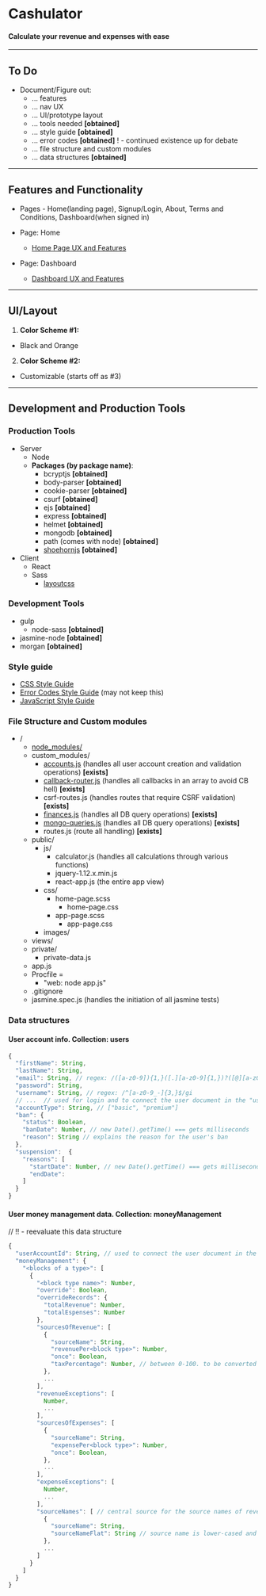 # Cashulator
#### Calculate your revenue and expenses with ease
___

## To Do
- Document/Figure out:
  - ... features
  - ... nav UX
  - ... UI/prototype layout
  - ... tools needed **[obtained]**
  - ... style guide **[obtained]**
  - ... error codes **[obtained]** ! - continued existence up for debate
  - ... file structure and custom modules
  - ... data structures **[obtained]**

___

## Features and Functionality
- Pages - Home(landing page), Signup/Login, About, Terms and Conditions, Dashboard(when signed in)
- Page: Home
  - [Home Page UX and Features](https://github.com/piecedigital/cash-check/blob/master/home-page.md)

- Page: Dashboard
  - [Dashboard UX and Features](https://github.com/piecedigital/cash-check/blob/master/dashboard-features.md)

___

## UI/Layout
1. **Color Scheme #1:**
  - Black and Orange
2. **Color Scheme #2:**
  - Customizable (starts off as #3)

___

## Development and Production Tools
### Production Tools
- Server
  - Node
  - **Packages (by package name)**:
    - bcryptjs **[obtained]**
    - body-parser **[obtained]**
    - cookie-parser **[obtained]**
    - csurf **[obtained]**
    - ejs **[obtained]**
    - express **[obtained]**
    - helmet **[obtained]**
    - mongodb **[obtained]**
    - path (comes with node) **[obtained]**
    - [shoehornjs](http://npmjs.com/package/shoehornjs) **[obtained]**
- Client
  - React
  - Sass
    - [layoutcss](http://npmjs.com/package/layoutcss)

### Development Tools
- gulp
  - node-sass **[obtained]**
- jasmine-node **[obtained]**
- morgan **[obtained]**

### Style guide
- [CSS Style Guide](https://github.com/piecedigital/cash-check/blob/master/styleguide-css.md)
- [Error Codes Style Guide](https://github.com/piecedigital/cash-check/blob/master/styleguide-error-codes.md) (may not keep this)
- [JavaScript Style Guide](https://github.com/piecedigital/cash-check/blob/master/styleguide-javascript.md)

### File Structure and Custom modules
- /
  - [node_modules/](https://github.com/piecedigital/cash-check/blob/master/todo.md#production-tools)
  - custom_modules/
    - [accounts.js](https://github.com/piecedigital/cash-check/blob/master/accounts.md) (handles all user account creation and validation operations) **[exists]**
    - [callback-router.js](https://github.com/piecedigital/cash-check/blob/master/callback-router.md) (handles all callbacks in an array to avoid CB hell) **[exists]**
    - csrf-routes.js (handles routes that require CSRF validation) **[exists]**
    - [finances.js](https://github.com/piecedigital/cash-check/blob/master/finances.md) (handles all DB query operations) **[exists]**
    - [mongo-queries.js](https://github.com/piecedigital/cash-check/blob/master/mongo-queries.md) (handles all DB query operations) **[exists]**
    - routes.js (route all handling) **[exists]**
  - public/
    - js/
      - calculator.js (handles all calculations through various functions)
      - jquery-1.12.x.min.js
      - react-app.js (the entire app view)
    - css/
      - home-page.scss
        - home-page.css
      - app-page.scss
        - app-page.css
    - images/
  - views/
  - private/
    - private-data.js
  - app.js
  - Procfile =
    - "web: node app.js"
  - .gitignore
  - jasmine.spec.js (handles the initiation of all jasmine tests)

### Data structures
#### User account info. Collection: users
``` js
{
  "firstName": String,
  "lastName": String,
  "email": String, // regex: /([a-z0-9]){1,}([.][a-z0-9]{1,})?([@][a-z0-9]{2,}[.][a-z]{1,3})([.][a-z]{1,2})?/i
  "password": String,
  "username": String, // regex: /^[a-z0-9_-]{3,}$/gi
  // ...  // used for login and to connect the user document in the "users" collection
  "accountType": String, // ["basic", "premium"]
  "ban": {
    "status": Boolean,
    "banDate": Number, // new Date().getTime() === gets milliseconds
    "reason": String // explains the reason for the user's ban
  },
  "suspension":  {
    "reasons": [
      "startDate": Number, // new Date().getTime() === gets milliseconds
      "endDate":
    ]
  }
}
```

#### User money management data. Collection: moneyManagement

// !! - reevaluate this data structure
``` js
{
  "userAccountId": String, // used to connect the user document in the "users" collection
  "moneyManagement": {
    "<blocks of a type>": [
      {
        "<block type name>": Number,
        "override": Boolean,
        "overrideRecords": {
          "totalRevenue": Number,
          "totalEspenses": Number
        },
        "sourcesOfRevenue": [
          {
            "sourceName": String,
            "revenuePer<block type>": Number,
            "once": Boolean,
            "taxPercentage": Number, // between 0-100. to be converted to a decimal representation (ex: 50% = .5)
          },
          ...
        ],
        "revenueExceptions": [
          Number,
          ...
        ],
        "sourcesOfExpenses": [
          {
            "sourceName": String,
            "expensePer<block type>": Number,
            "once": Boolean,
          },
          ...
        ],
        "expenseExceptions": [
          Number,
          ...
        ],
        "sourceNames": [ // central source for the source names of revenue/expenses
          {
            "sourceName": String,
            "sourceNameFlat": String // source name is lower-cased and spaces are hyphenated
          },
          ...
        ]
      }
    ]
  }
}
```
